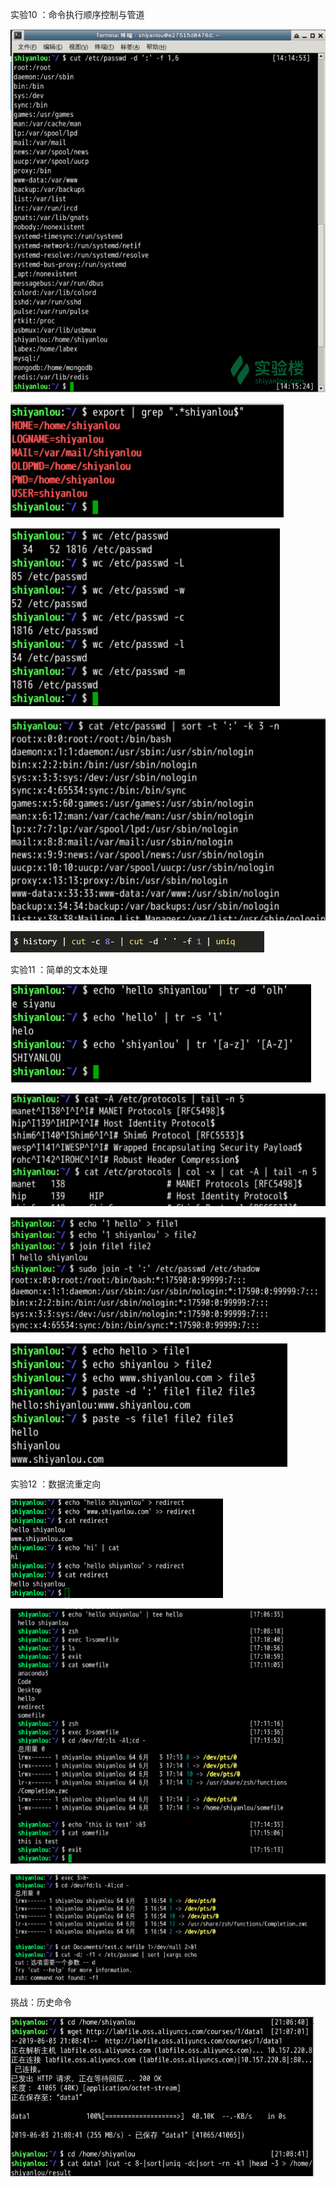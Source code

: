 实验10 ：命令执行顺序控制与管道     


![image](https://github.com/inspurcloudgroup/icprd1/blob/master/丛文胜/图片/63_1.png)  

![image](https://github.com/inspurcloudgroup/icprd1/blob/master/丛文胜/图片/63_2.png)    

![image](https://github.com/inspurcloudgroup/icprd1/blob/master/丛文胜/图片/63_3.png)    

![image](https://github.com/inspurcloudgroup/icprd1/blob/master/丛文胜/图片/63_4.png)   

![image](https://github.com/inspurcloudgroup/icprd1/blob/master/丛文胜/图片/63_5.png)  

实验11 ：简单的文本处理    


![image](https://github.com/inspurcloudgroup/icprd1/blob/master/丛文胜/图片/63_6.png)    

![image](https://github.com/inspurcloudgroup/icprd1/blob/master/丛文胜/图片/63_7.png)    

![image](https://github.com/inspurcloudgroup/icprd1/blob/master/丛文胜/图片/63_8.png)  

![image](https://github.com/inspurcloudgroup/icprd1/blob/master/丛文胜/图片/63_9.png)   

实验12 ：数据流重定向 

![image](https://github.com/inspurcloudgroup/icprd1/blob/master/丛文胜/图片/63_10.png)    

![image](https://github.com/inspurcloudgroup/icprd1/blob/master/丛文胜/图片/63_11.png)  

![image](https://github.com/inspurcloudgroup/icprd1/blob/master/丛文胜/图片/63_12.png)  

挑战：历史命令

![image](https://github.com/inspurcloudgroup/icprd1/blob/master/丛文胜/图片/63_13.png)    

